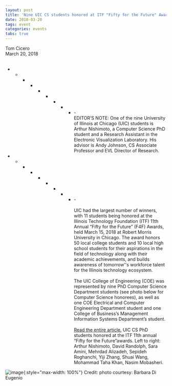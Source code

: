 ```yaml
---
layout: post
title: 'Nine UIC CS students honored at ITF "Fifty for the Future" Awards'
date: 2018-03-20
tags: event
categories: events
tabs: true
---
```


Tom Cicero<br>
March 20, 2018<br><br>
- - - - - - - - - -<br>
EDITOR&rsquo;S NOTE: One of the nine University of Illinois at Chicago (UIC) students is Arthur Nishimoto, a Computer Science PhD student and a Research Assistant in the Electronic Visualization Laboratory. His advisor is Andy Johnson, CS Associate Professor and EVL Director of Research.<br>
- - - - - - - - - -<br><br>
UIC had the largest number of winners, with 11 students being honored at the Illinois Technology Foundation (ITF) 11th Annual &ldquo;Fifty for the Future&rdquo; (F4F) Awards, held March 15, 2018 at Robert Morris University in Chicago. The award honors 50 local college students and 10 local high school students for their aspirations in the field of technology along with their academic achievements, and builds awareness of tomorrow&rsquo;'s workforce talent for the Illinois technology ecosystem.<br><br>
The UIC College of Engineering (COE) was represented by nine PhD Computer Science Department students (see photo below for Computer Science honorees), as well as one COE Electrical and Computer Engineering Department student and one College of Business&rsquo;s Management Information Systems Department&rsquo;s student.<br><br>
<a href="https://www.cs.uic.edu/wp-content/uploads/2018/03/50-for-future3.pdf ">Read the entire article.</a>
UIC CS PhD students honored at the ITF 11th annual &ldquo;Fifty for the Future&rdquo;awards. Left to right: Arthur Nishimoto, David Randolph, Sara Amini, Mehrdad Alizadeh, Sepideh Roghanchi, Yiji Zhang, Shuai Wang, Mohammad Taha Khan, Nasim Mobasheri.

![image](https://www.evl.uic.edu/output/originals/2017-fifty-for-the-future.jpg-srcw.jpg){:style="max-width: 100%"}
Credit: photo courtesy: Barbara Di Eugenio

